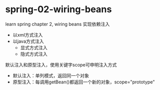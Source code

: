 # spring-02-wiring-beans
learn spring chapter 2, wiring beans
实现依赖注入
- 以xml方式注入
- 以java方式注入
  - 显式方式注入
  - 隐式方式注入

默认注入和原型注入，使用关键字scope可申明注入方式

- 默认注入：单列模式，返回同一个对象
- 原型注入：每调用getBean()都返回一个新的对象，scope="prototype"

